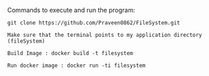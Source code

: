 Commands to execute and run the program:

    git clone https://github.com/Praveen0862/FileSystem.git

    Make sure that the terminal points to my application directory (fileSystem)

    Build Image : docker build -t filesystem

    Run docker image : docker run -ti filesystem